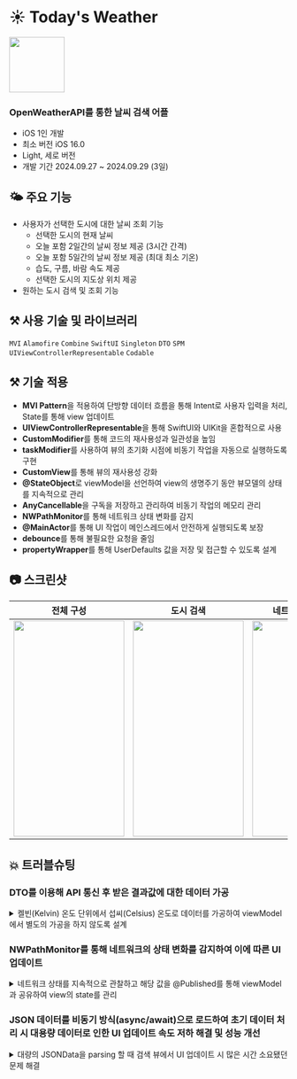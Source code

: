 # ☀️ Today's Weather
<img src="https://github.com/user-attachments/assets/8e3fa3f5-6168-45c8-8485-4948867a8b3d" width="100" height="100">


### OpenWeatherAPI를 통한 날씨 검색 어플
- iOS 1인 개발
- 최소 버전 iOS 16.0
- Light, 세로 버전
- 개발 기간 2024.09.27 ~ 2024.09.29 (3일)


## 🌤️ 주요 기능
- 사용자가 선택한 도시에 대한 날씨 조회 기능
    - 선택한 도시의 현재 날씨
    - 오늘 포함 2일간의 날씨 정보 제공 (3시간 간격)
    - 오늘 포함 5일간의 날씨 정보 제공 (최대 최소 기온)
    - 습도, 구름, 바람 속도 제공
    - 선택한 도시의 지도상 위치 제공
- 원하는 도시 검색 및 조회 기능



## ⚒️ 사용 기술 및 라이브러리 
 `MVI`
 `Alamofire`
 `Combine`
 `SwiftUI`
 `Singleton`
 `DTO`
 `SPM`
 `UIViewControllerRepresentable`
 `Codable`



## ⚒️ 기술 적용
- **MVI Pattern**을 적용하여 단방향 데이터 흐름을 통해 Intent로 사용자 입력을 처리, State를 통해 view 업데이트
- **UIViewControllerRepresentable**을 통해 SwiftUI와 UIKit을 혼합적으로 사용
- **CustomModifier**를 통해 코드의 재사용성과 일관성을 높임
- **taskModifier**를 사용하여 뷰의 초기화 시점에 비동기 작업을 자동으로 실행하도록 구현
- **CustomView**를 통해 뷰의 재사용성 강화
- **@StateObject**로 viewModel을 선언하여 view의 생명주기 동안 뷰모델의 상태를 지속적으로 관리
- **AnyCancellable**을 구독을 저장하고 관리하여 비동기 작업의 메모리 관리
- **NWPathMonitor**를 통해 네트워크 상태 변화를 감지
- **@MainActor**를 통해 UI 작업이 메인스레드에서 안전하게 실행되도록 보장
- **debounce**를 통해 불필요한 요청을 줄임
- **propertyWrapper**를 통해 UserDefaults 값을 저장 및 접근할 수 있도록 설계

## 📷 스크린샷


|전체 구성|도시 검색|네트워크 상태 관리|API 통신 관리|
|:---:|:---:|:---:|:---:|
|<img src="https://github.com/user-attachments/assets/b0a7a45f-9df1-4ea7-8d72-ba3c179ab278" width="200" height="390"/>|<img src="https://github.com/user-attachments/assets/ccb572e1-2877-448d-9475-89647d08f7e8" width="200" height="390"/>|<img src="https://github.com/user-attachments/assets/53703efb-432d-488f-a774-c139517dfda6" width="200" height="390"/>|<img src="https://github.com/user-attachments/assets/24ae077c-35a2-4471-ab88-577ad7a1b8c7" width="200" height="390"/>|


## 💥 트러블슈팅

### DTO를 이용해 API 통신 후 받은 결과값에 대한 데이터 가공
<details>
<summary>켈빈(Kelvin) 온도 단위에서 섭씨(Celsius) 온도로 데이터를 가공하여 viewModel에서 별도의 가공을 하지 않도록 설계</summary>

```Swift
struct TodayWeatherResponseDTO: ResponseDTOType {
    var coord: Coordinates
    var weather: [Weather]
    var main: MainInfo
    var wind: Wind
    var clouds: Cloud
}

extension TodayWeatherResponseDTO {
    func toDomain() -> TodayWeatherModel {
        
        let celsiusTemp = Int(main.temp - 273.15)
        let celsiusMin = Int(main.temp_min - 273.15)
        let celsiusMax = Int(main.temp_max - 273.15)
        
        return .init(coord: coord, city: "", temp: celsiusTemp, temp_min: celsiusMin, temp_max: celsiusMax, description: weather.first?.description ?? "", windSpeed: wind.speed, humidity: main.humidity, clouds: clouds.all)
    }
}
```
</details>


### NWPathMonitor를 통해 네트워크의 상태 변화를 감지하여 이에 따른 UI 업데이트
<details>
<summary>네트워크 상태를 지속적으로 관찰하고 해당 값을 @Published를 통해 viewModel과 공유하여 view의 state를 관리</summary>

```Swift
class NetworkMonitor {
    private let networkMonitor = NWPathMonitor()
    private let workerQueue = DispatchQueue(label: "Monitor")
    
    @Published var isConnected = false
    
    init() {
        networkMonitor.pathUpdateHandler = { path in
            DispatchQueue.main.async {
                self.isConnected = path.status == .satisfied
            }
            
        }
        networkMonitor.start(queue: workerQueue)
    }
}
```
</details>



### JSON 데이터를 비동기 방식(async/await)으로 로드하여 초기 데이터 처리 시 대용량 데이터로 인한 UI 업데이트 속도 저하 해결 및 성능 개선
<details>
<summary>대량의 JSONData을 parsing 할 때 검색 뷰에서 UI 업데이트 시 많은 시간 소요됐던 문제 해결</summary>

```Swift
private func loadInitCities() {
        
        Task {
            let cities: [City] = try await loadJsonData("citylist")

            self.loadCityList = Array(cities.prefix(self.defaultCnt))
            self.state.cityList = self.loadCityList
            self.allCityList = cities

            let firstPageOfCities = Array(self.allCityList.dropFirst(self.defaultCnt))
            
            self.loadCityList.append(contentsOf: firstPageOfCities)
            self.allCityList = self.loadCityList
        }

    }
    
    private func loadJsonData<T: Decodable>(_ jsonFile: String) async throws -> T {
        let data: Data
        
        guard let file = Bundle.main.url(forResource: jsonFile, withExtension: "json") else {
            fatalError("\(jsonFile).json Couldn't find in main bundle")
        }
        
        do {
            data = try Data(contentsOf: file)
        } catch {
            fatalError("\(jsonFile).json Couldn't load in main bundle\nError:\(error)")
        }
        
        do {
            let decoder = JSONDecoder()
            return try decoder.decode(T.self, from: data)
        } catch {
            fatalError("\(jsonFile) parsing Failed\nError:\(error)")
        }

    }


```
</details>
